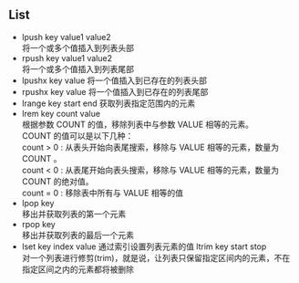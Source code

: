 ## List
* lpush key value1 value2  
将一个或多个值插入到列表头部
* rpush key value1 value2  
将一个或多个值插入到列表尾部
* lpushx key value
将一个值插入到已存在的列表头部
* rpushx key value
将一个值插入到已存在的列表尾部
* lrange key start end
获取列表指定范围内的元素
* lrem key count value  
根据参数 COUNT 的值，移除列表中与参数 VALUE 相等的元素。  
COUNT 的值可以是以下几种：  
count > 0 : 从表头开始向表尾搜索，移除与 VALUE 相等的元素，数量为 COUNT 。  
count < 0 : 从表尾开始向表头搜索，移除与 VALUE 相等的元素，数量为 COUNT 的绝对值。  
count = 0 : 移除表中所有与 VALUE 相等的值
* lpop key  
移出并获取列表的第一个元素
* rpop key  
移出并获取列表的最后一个元素
* lset key index value
通过索引设置列表元素的值
ltrim key start stop  
对一个列表进行修剪(trim)，就是说，让列表只保留指定区间内的元素，不在指定区间之内的元素都将被删除